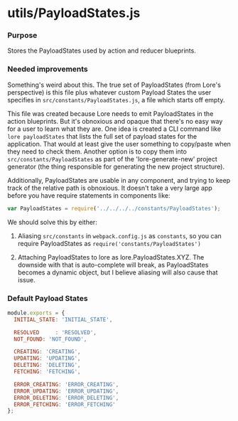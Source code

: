 # utils/PayloadStates.js

### Purpose

Stores the PayloadStates used by action and reducer blueprints.

### Needed improvements

Something's weird about this.  The true set of PayloadStates (from Lore's perspective) is this file plus whatever
custom Payload States the user specifies in `src/constants/PayloadStates.js`, a file which starts off empty.

This file was created because Lore needs to emit PayloadStates in the action blueprints.  But it's obnoxious and opaque
that there's no easy way for a user to learn what they are.  One idea is created a CLI command like `lore payloadStates`
that lists the full set of payload states for the application.  That would at least give the user something to 
copy/paste when they need to check them.  Another option is to copy them into `src/constants/PayloadStates` as part of
the 'lore-generate-new' project generator (the thing responsible for generating the new project structure).

Additionally, PayloadStates are usable in any component, and trying to keep track of the relative path is obnoxious. It
doesn't take a very large app before you have require statements in components like:

```js
var PayloadStates = require('../../../../constants/PayloadStates');
```

We should solve this by either:

1. Aliasing `src/constants` in `webpack.config.js` as `constants`, so you can require PayloadStates as 
`require('constants/PayloadStates')`

2. Attaching PayloadStates to lore as lore.PayloadStates.XYZ.  The downside with that is auto-complete will break, as
PayloadStates becomes a dynamic object, but I believe aliasing will also cause that issue.

### Default Payload States

```js
module.exports = {
  INITIAL_STATE: 'INITIAL_STATE',

  RESOLVED     : 'RESOLVED',
  NOT_FOUND: 'NOT_FOUND',

  CREATING: 'CREATING',
  UPDATING: 'UPDATING',
  DELETING: 'DELETING',
  FETCHING: 'FETCHING',

  ERROR_CREATING: 'ERROR_CREATING',
  ERROR_UPDATING: 'ERROR_UPDATING',
  ERROR_DELETING: 'ERROR_DELETING',
  ERROR_FETCHING: 'ERROR_FETCHING'
};
```
